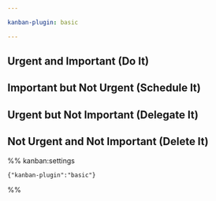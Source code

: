 ```yaml
---

kanban-plugin: basic

---
```


## Urgent and Important (Do It)



## Important but Not Urgent (Schedule It)



## Urgent but Not Important (Delegate It)



## Not Urgent and Not Important (Delete It)





%% kanban:settings
```
{"kanban-plugin":"basic"}
```
%%